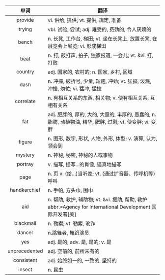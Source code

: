 |单词|翻译  |
|:--:|--|  
provide	|vi. 供给, 提供; vt. 提供, 规定, 准备
trying	|vbl. 试验, 尝试; adj. 难受的, 费劲的, 令人厌烦的
bench	|n. 长凳, 工作台, 梯田; vt. 坐在长凳上, 放置长凳, 在展览会上展览; vi. 形成梯田
beat	|n. 打, 敲打声, 拍子, 独家报道, 一会儿; vt. &vi. 打, 打败
country	|adj. 国家的, 农村的; n. 国家, 乡村, 区域
dash	|n. 冲撞, 破折号, 少量, 短跑, 冲劲; vt. 猛掷, 泼溅, 冲撞, 匆忙; vi. 猛冲, 猛撞
correlate	|n. 有相互关系的东西, 相关物; v. 使有相互关系, 互相有关系
fat	|adj. 肥胖的, 厚的, 大的, 大量的, 丰厚的, 愚蠢的; n. 脂肪, 动植物油, 精华, 肥胖, 过剩; vt. 使变胖; vi. 变胖
figure	|n. 图形, 数字, 形状, 人物, 外形, 体型; v. 演算, 认为, 领会到
mystery	|n. 神秘, 秘密, 神秘的人或事物
portray	|v. 描写, 描写...的肖像, 逼真地描写
page	|n. 页 v. (给...)当听差; vt. (通过扩音器、传呼机等)呼叫
handkerchief	|n. 手帕, 方头巾, 围巾
aid	|n. 帮助, 救护, 辅助物; vt. &vi. 援助, 帮助, 救护 abbr.=Agency for International Development 国际开发署[美]
blackmail	|n. 勒索; vt. 勒索, 讹诈
dancer	|n.跳舞者, 舞蹈演员
yes	|adj. 是的; adv. 是, 是的; v. 是
unprecedented	|adj. 空前的, 前所未有的
consistent	|adj. 始终如一的, 一致的, 坚持的
insect	|n. 昆虫
